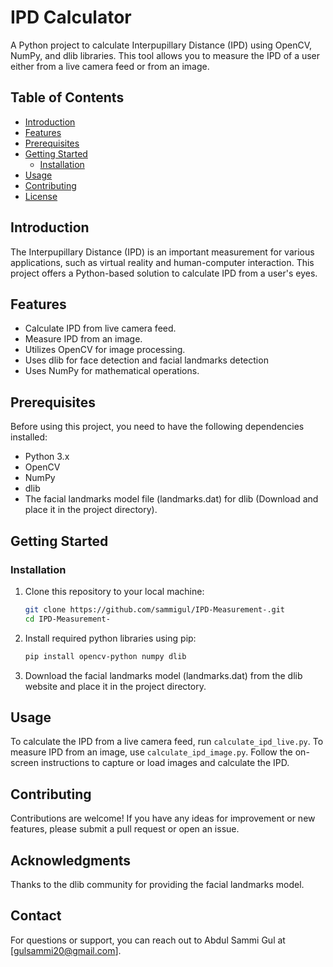 # IPD Calculator

A Python project to calculate Interpupillary Distance (IPD) using OpenCV, NumPy, and dlib libraries. This tool allows you to measure the IPD of a user either from a live camera feed or from an image.

## Table of Contents
- [Introduction](#introduction)
- [Features](#features)
- [Prerequisites](#prerequisites)
- [Getting Started](#getting-started)
  - [Installation](#installation)
- [Usage](#usage)
- [Contributing](#contributing)
- [License](#license)

## Introduction

The Interpupillary Distance (IPD) is an important measurement for various applications, such as virtual reality and human-computer interaction. This project offers a Python-based solution to calculate IPD from a user's eyes.

## Features

- Calculate IPD from live camera feed.
- Measure IPD from an image.
- Utilizes OpenCV for image processing.
- Uses dlib for face detection and facial landmarks detection
- Uses NumPy for mathematical operations.
  

## Prerequisites

Before using this project, you need to have the following dependencies installed:

- Python 3.x
- OpenCV
- NumPy
- dlib
- The facial landmarks model file (landmarks.dat) for dlib (Download and place it in the project directory).

## Getting Started

### Installation

1. Clone this repository to your local machine:

   ```bash
   git clone https://github.com/sammigul/IPD-Measurement-.git
   cd IPD-Measurement-
   
2. Install required python libraries using pip:
   ```bash
   pip install opencv-python numpy dlib
   
3. Download the facial landmarks model (landmarks.dat) from the dlib website and place it in the project directory.

## Usage

To calculate the IPD from a live camera feed, run `calculate_ipd_live.py`. To measure IPD from an image, use `calculate_ipd_image.py`. Follow the on-screen instructions to capture or load images and calculate the IPD.

## Contributing

Contributions are welcome! If you have any ideas for improvement or new features, please submit a pull request or open an issue.

## Acknowledgments

Thanks to the dlib community for providing the facial landmarks model.

## Contact

For questions or support, you can reach out to Abdul Sammi Gul at [gulsammi20@gmail.com].

